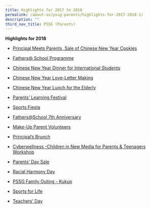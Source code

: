 ```yaml
---
title: Highlights for 2017 to 2018
permalink: /about-us/pssg-parents/highlights-for-2017-2018-1/
description: ""
third_nav_title: PSSG (Parents)
---
```

**Highlights for 2018**  


*   [Principal Meets Parents, Sale of Chinese New Year Cookies](https://staging.d31lf6q9623hn3.amplifyapp.com/about-us/pl-epistle/2018/january-2018#_ptoh_42000)
*   [Fathers@ School Programme](https://staging.d31lf6q9623hn3.amplifyapp.com/about-us/pl-epistle/2018/february-2018#_ptoh_42001)
*   [Chinese New Year Dinner for International Students](https://staging.d31lf6q9623hn3.amplifyapp.com/about-us/pl-epistle/2018/february-2018#_ptoh_42002)
*   [Chinese New Year Love-Letter Making](https://staging.d31lf6q9623hn3.amplifyapp.com/about-us/pl-epistle/2018/february-2018#_ptoh_42003)
*   [Chinese New Year Lunch for the Elderly](https://staging.d31lf6q9623hn3.amplifyapp.com/about-us/pl-epistle/2018/march-2018#_ptoh_42004)
*   [Parents’ Learning Festival](https://staging.d31lf6q9623hn3.amplifyapp.com/about-us/pl-epistle/2018/march-2018#_ptoh_42005)
*   [Sports Fiesta](https://staging.d31lf6q9623hn3.amplifyapp.com/about-us/pl-epistle/2018/march-2018#_ptoh_42006)
*   [Fathers@School 7th Anniversary](https://staging.d31lf6q9623hn3.amplifyapp.com/about-us/pl-epistle/2018/march-2018#_ptoh_42007)
*   [Make-Up Parent Volunteers](https://staging.d31lf6q9623hn3.amplifyapp.com/about-us/pl-epistle/2018/march-2018#_ptoh_42008) 
*   [Principal’s Brunch](https://staging.d31lf6q9623hn3.amplifyapp.com/about-us/pl-epistle/2018/april-2018#_ptoh_42941)  
*   [Cyberwellness -Children in New Media for Parents & Teenagers Workshop](https://staging.d31lf6q9623hn3.amplifyapp.com/about-us/pl-epistle/2018/may-2018#_ptoh_42942)  
*   [Parents’ Day Sale](https://staging.d31lf6q9623hn3.amplifyapp.com/about-us/pl-epistle/2018/may-2018#_ptoh_42943)  
    
*   [Racial Harmony Day](https://staging.d31lf6q9623hn3.amplifyapp.com/about-us/pl-epistle/2018/july-2018#_ptoh_42944)
*   [PSSG Family Outing - Kukup](https://staging.d31lf6q9623hn3.amplifyapp.com/about-us/pl-epistle/2018/july-2018#_ptoh_42945)  
    
*   [Sports for Life](https://staging.d31lf6q9623hn3.amplifyapp.com/about-us/pl-epistle/2018/august-2018#_ptoh_42946)
*   [Teachers’ Day](https://staging.d31lf6q9623hn3.amplifyapp.com/about-us/pl-epistle/2018/august-2018#_ptoh_42947)